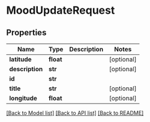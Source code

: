 # MoodUpdateRequest

## Properties
Name | Type | Description | Notes
------------ | ------------- | ------------- | -------------
**latitude** | **float** |  | [optional] 
**description** | **str** |  | [optional] 
**id** | **str** |  | 
**title** | **str** |  | [optional] 
**longitude** | **float** |  | [optional] 

[[Back to Model list]](../README.md#documentation-for-models) [[Back to API list]](../README.md#documentation-for-api-endpoints) [[Back to README]](../README.md)


